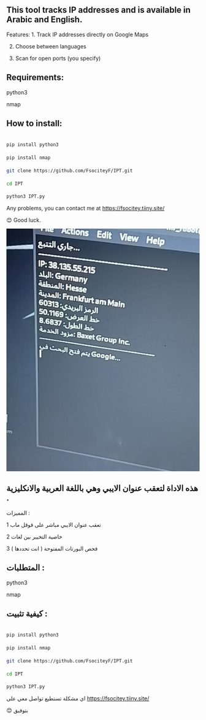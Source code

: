 ## This tool tracks IP addresses and is available in Arabic and English. 

Features: 1. Track IP addresses directly on Google Maps

 2. Choose between languages 

3. Scan for open ports (you specify) 

## Requirements:

 python3 
 
nmap 

## How to install: 

```bash 

pip install python3 

pip install nmap 

git clone https://github.com/FsociteyF/IPT.git 

cd IPT

python3 IPT.py

```

Any problems, you can contact me at https://fsocitey.tiiny.site/


 😊 Good luck.



![tool](photo_2025-04-17_00-55-00.jpg)



## هذه الاداة لتعقب عنوان الايبي وهي باللغة العربية والانكليزية . 

المميزات : 

1 تعقب عنوان الايبي مباشر على قوقل ماب

2 خاصية التخيير بين لغات 

3 فحص البورتات المفتوحة ( انت تحددها ) 

## المتطلبات : 

python3 

nmap 

## كيفية تثبيت : 
```bash

pip install python3

pip install nmap 

git clone https://github.com/FsociteyF/IPT.git 

cd IPT 

python3 IPT.py

```

اي مشكلة تستطيع تواصل معي على https://fsocitey.tiiny.site/

😊 بتوفيق 
